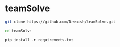 # teamSolve

```bash
git clone https://github.com/Drwaish/teamSolve.git
```
```bash
cd teamSolve
```

```python
pip install -r requirements.txt
```


